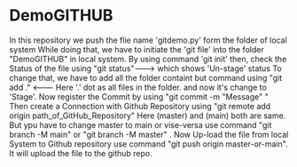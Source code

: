 # DemoGITHUB
In this repository we push the flie name 'gitdemo.py' form the folder of local system
While doing that, we have to initiate the 'git file' into the folder "DemoGITHUB" in local system.
By using command 'git init'
then, check the Status of the file using "git status"---> which shows 'Un-stage' status 
To change that, we have to add all the folder containt but command using "git add ." <--- Here '.' dot as all files in the folder. and now it's change to 'Stage'.
Now register the Commit by using "git commit -m "Message" "
Then create a Connection with Github Repository using "git remote add origin path_of_GitHub_Repository"
Here (master) and (main) both are same. But ypu have to change master to main or vise-versa use command "git branch -M main" or "git branch -M master" .
Now Up-load the file from local System to Github repository use command "git push origin master-or-main". It will upload the file to the github repo. 
